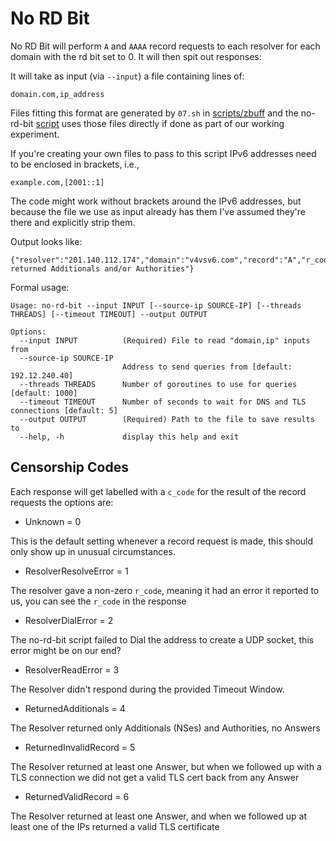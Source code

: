 # No RD Bit

No RD Bit will perform `A` and `AAAA` record requests to each resolver for each
domain with the rd bit set to 0. It will then spit out responses:

It will take as input (via `--input`) a file containing lines of: 

```
domain.com,ip_address
```

Files fitting this format are generated by `07.sh` in
[scripts/zbuff](../../scripts/zbuff/07.sh) and the no-rd-bit
[script](../../scripts/zbuff/no-rd-bit/01.sh) uses those files directly if done as part of our working experiment.

If you're creating your own files to pass to this script IPv6 addresses need to
be enclosed in brackets, i.e., 

```
example.com,[2001::1]
```

The code might work without brackets around the IPv6 addresses, but because the
file we use as input already has them I've assumed they're there and explicitly
strip them.

Output looks like:

```
{"resolver":"201.140.112.174","domain":"v4vsv6.com","record":"A","r_code":0,"c_code":3,"explanation":"Resolver returned Additionals and/or Authorities"}
```

Formal usage:

```
Usage: no-rd-bit --input INPUT [--source-ip SOURCE-IP] [--threads THREADS] [--timeout TIMEOUT] --output OUTPUT

Options:
  --input INPUT          (Required) File to read "domain,ip" inputs from
  --source-ip SOURCE-IP
                         Address to send queries from [default: 192.12.240.40]
  --threads THREADS      Number of goroutines to use for queries [default: 1000]
  --timeout TIMEOUT      Number of seconds to wait for DNS and TLS connections [default: 5]
  --output OUTPUT        (Required) Path to the file to save results to
  --help, -h             display this help and exit
```

## Censorship Codes
Each response will get labelled with a `c_code` for the result of the record
requests the options are:

* Unknown = 0

This is the default setting whenever a record request is made, this should only
show up in unusual circumstances.

* ResolverResolveError = 1

The resolver gave a non-zero `r_code`, meaning it had an error it reported to
us, you can see the `r_code` in the response

* ResolverDialError = 2

The no-rd-bit script failed to Dial the address to create a UDP socket, this
error might be on our end?

* ResolverReadError = 3

The Resolver didn't respond during the provided Timeout Window.

* ReturnedAdditionals = 4

The Resolver returned only Additionals (NSes) and Authorities, no Answers

* ReturnedInvalidRecord = 5

The Resolver returned at least one Answer, but when we followed up with a TLS
connection we did not get a valid TLS cert back from any Answer
    
* ReturnedValidRecord = 6

The Resolver returned at least one Answer, and when we followed up at least one
of the IPs returned a valid TLS certificate
